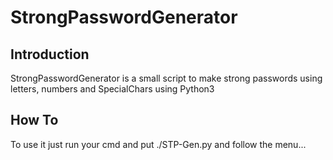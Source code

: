 # StrongPasswordGenerator

## Introduction
StrongPasswordGenerator is a small script to make strong passwords using letters, numbers and SpecialChars using Python3

## How To
To use it just run your cmd and put ./STP-Gen.py and follow the menu...
